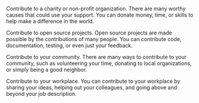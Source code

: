 Contribute to a charity or non-profit organization. There are many worthy causes that could use your support. You can donate money, time, or skills to help make a difference in the world.

Contribute to open source projects. Open source projects are made possible by the contributions of many people. You can contribute code, documentation, testing, or even just your feedback.

Contribute to your community. There are many ways to contribute to your community, such as volunteering your time, donating to local organizations, or simply being a good neighbor.

Contribute to your workplace. You can contribute to your workplace by sharing your ideas, helping out your colleagues, and going above and beyond your job description.
